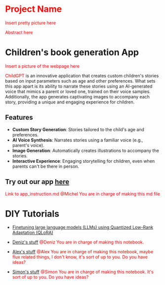 # <font color="red"> Project Name</font>

<font color="red"> Insert pretty picture here </font>

<font color="red"> Abstract here </font>


# Children's book generation App

<font color="red"> Insert a picture of the webpage here </font>

<font color="red">ChildGPT</font> is an innovative application that creates custom children's stories based on input parameters such as age and other preferences. What sets this app apart is its ability to narrate these stories using an AI-generated voice that mimics a parent or loved one, trained on their voice samples. Additionally, the app generates captivating images to accompany each story, providing a unique and engaging experience for children.

## Features

- **Custom Story Generation**: Stories tailored to the child's age and preferences.
- **AI Voice Synthesis**: Narrates stories using a familiar voice (e.g., parent's voice).
- **Image Generation**: Automatically creates illustrations to accompany the stories.
- **Interactive Experience**: Engaging storytelling for children, even when parents can't be there in person.

## Try out our app [here](https://github.com/merekat/children-stories/blob/main/app_instruction.md) 
<font color="red"> Link to app_instruction.md @Michel You are in charge of making this md file </font>



# DIY Tutorials

- [Finetuning large language models (LLMs) using Quantized Low-Rank Adaptation (QLoRA)](https://github.com/merekat/children-stories/tree/main/finetuning/LLM_QLoRA)

- [Deniz's stuff](https://) <font color="red"> @Deniz You are in charge of making this notebook. </font>

- [Alex's stuff](https://) <font color="red"> @Alex You are in charge of making this notebook, maybe flux related things, I don't know, it's sort of up to you. Do you have ideas? </font>

- [Simon's stuff](https://) <font color="red"> @Simon You are in charge of making this notebook. It's sort of up to you. Do you have ideas?</font>
